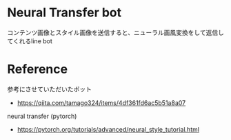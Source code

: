 # Neural Transfer bot
コンテンツ画像とスタイル画像を送信すると、ニューラル画風変換をして返信してくれるline bot

# Reference
参考にさせていただいたボット
* https://qiita.com/tamago324/items/4df361fd6ac5b51a8a07

neural transfer (pytorch)
* https://pytorch.org/tutorials/advanced/neural_style_tutorial.html